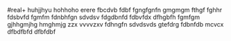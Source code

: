 #real+
huhjjhyu
hohhoho
erere
fbcdvb
fdbf
fgngfgnfn
gmgmgm
fthgf
fghhr
fdsbvfd
fgmfm
fdnbhfgn
sdvdsv
fdgdbnfd
fdbvfdx
dfhgbfh
fgmfgm
gjhhgmjhg
hmghmjg
zzx vvvvzxv
fdhngfn
sdvdsvds
gtefdrg
fdbnfdb
mcvcx 
dfbdfbfd
dfbfdbf
